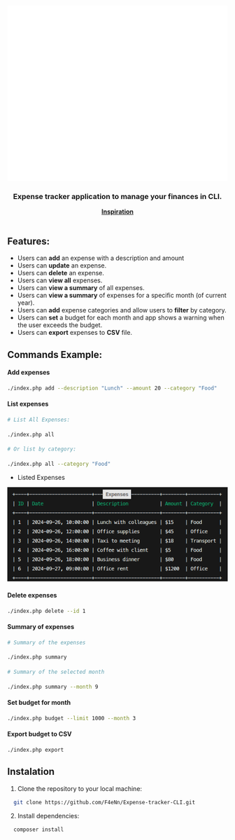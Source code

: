 <div align="center">
	<br>
	<a href="https://github.com/F4eNn/Expense-tracker-CLI">
		<picture>
		  <img src="./.github/header.svg" width="800" height="400" alt="Click to see the source">
		</picture>
	</a>
	<br>
</div>
<h3 align="center">Expense tracker application to manage your finances in CLI.</h3>
<div align="center" ><strong><a href="https://roadmap.sh/projects/expense-tracker">Inspiration</a></strong></div>

</br>

## Features:

- Users can **add** an expense with a description and amount
- Users can **update** an expense.
- Users can **delete** an expense.
- Users can **view all** expenses.
- Users can **view a summary** of all expenses.
- Users can **view a summary** of expenses for a specific month (of current year).
- Users can **add** expense categories and allow users to **filter** by category.
- Users can **set** a budget for each month and app shows a warning when the user exceeds the budget.
- Users can **export** expenses to **CSV** file.

## Commands Example:

#### Add expenses

```bash
./index.php add --description "Lunch" --amount 20 --category "Food"
```

#### List expenses

```bash
# List All Expenses:

./index.php all

# Or list by category:

./index.php all --category "Food"
```

- Listed Expenses

![Expenses table](./.github/expenses-list.png)

#### Delete expenses

```bash
./index.php delete --id 1
```

#### Summary of expenses

```bash
# Summary of the expenses

./index.php summary 

# Summary of the selected month

./index.php summary --month 9
```

#### Set budget for month

```bash
./index.php budget --limit 1000 --month 3
```
#### Export budget to CSV

```bash
./index.php export
```


## Instalation

1. Clone the repository to your local machine:

```bash
  git clone https://github.com/F4eNn/Expense-tracker-CLI.git
```
2. Install dependencies:

```bash
  composer install
```

